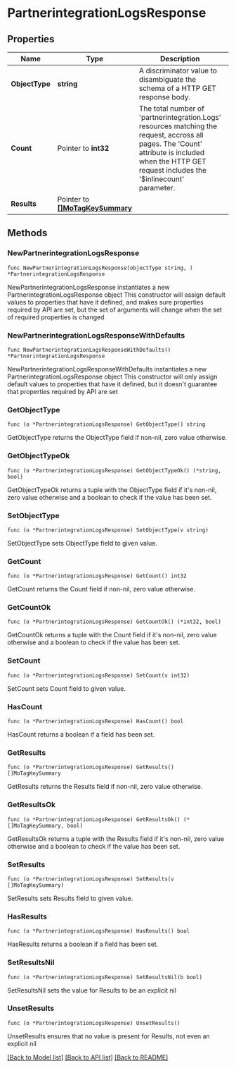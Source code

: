 # PartnerintegrationLogsResponse

## Properties

Name | Type | Description | Notes
------------ | ------------- | ------------- | -------------
**ObjectType** | **string** | A discriminator value to disambiguate the schema of a HTTP GET response body. | 
**Count** | Pointer to **int32** | The total number of &#39;partnerintegration.Logs&#39; resources matching the request, accross all pages. The &#39;Count&#39; attribute is included when the HTTP GET request includes the &#39;$inlinecount&#39; parameter. | [optional] 
**Results** | Pointer to [**[]MoTagKeySummary**](MoTagKeySummary.md) |  | [optional] 

## Methods

### NewPartnerintegrationLogsResponse

`func NewPartnerintegrationLogsResponse(objectType string, ) *PartnerintegrationLogsResponse`

NewPartnerintegrationLogsResponse instantiates a new PartnerintegrationLogsResponse object
This constructor will assign default values to properties that have it defined,
and makes sure properties required by API are set, but the set of arguments
will change when the set of required properties is changed

### NewPartnerintegrationLogsResponseWithDefaults

`func NewPartnerintegrationLogsResponseWithDefaults() *PartnerintegrationLogsResponse`

NewPartnerintegrationLogsResponseWithDefaults instantiates a new PartnerintegrationLogsResponse object
This constructor will only assign default values to properties that have it defined,
but it doesn't guarantee that properties required by API are set

### GetObjectType

`func (o *PartnerintegrationLogsResponse) GetObjectType() string`

GetObjectType returns the ObjectType field if non-nil, zero value otherwise.

### GetObjectTypeOk

`func (o *PartnerintegrationLogsResponse) GetObjectTypeOk() (*string, bool)`

GetObjectTypeOk returns a tuple with the ObjectType field if it's non-nil, zero value otherwise
and a boolean to check if the value has been set.

### SetObjectType

`func (o *PartnerintegrationLogsResponse) SetObjectType(v string)`

SetObjectType sets ObjectType field to given value.


### GetCount

`func (o *PartnerintegrationLogsResponse) GetCount() int32`

GetCount returns the Count field if non-nil, zero value otherwise.

### GetCountOk

`func (o *PartnerintegrationLogsResponse) GetCountOk() (*int32, bool)`

GetCountOk returns a tuple with the Count field if it's non-nil, zero value otherwise
and a boolean to check if the value has been set.

### SetCount

`func (o *PartnerintegrationLogsResponse) SetCount(v int32)`

SetCount sets Count field to given value.

### HasCount

`func (o *PartnerintegrationLogsResponse) HasCount() bool`

HasCount returns a boolean if a field has been set.

### GetResults

`func (o *PartnerintegrationLogsResponse) GetResults() []MoTagKeySummary`

GetResults returns the Results field if non-nil, zero value otherwise.

### GetResultsOk

`func (o *PartnerintegrationLogsResponse) GetResultsOk() (*[]MoTagKeySummary, bool)`

GetResultsOk returns a tuple with the Results field if it's non-nil, zero value otherwise
and a boolean to check if the value has been set.

### SetResults

`func (o *PartnerintegrationLogsResponse) SetResults(v []MoTagKeySummary)`

SetResults sets Results field to given value.

### HasResults

`func (o *PartnerintegrationLogsResponse) HasResults() bool`

HasResults returns a boolean if a field has been set.

### SetResultsNil

`func (o *PartnerintegrationLogsResponse) SetResultsNil(b bool)`

 SetResultsNil sets the value for Results to be an explicit nil

### UnsetResults
`func (o *PartnerintegrationLogsResponse) UnsetResults()`

UnsetResults ensures that no value is present for Results, not even an explicit nil

[[Back to Model list]](../README.md#documentation-for-models) [[Back to API list]](../README.md#documentation-for-api-endpoints) [[Back to README]](../README.md)



